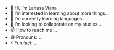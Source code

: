 - 👋 Hi, I’m Larissa Viana
- 👀 I’m interested in learning about more things...
- 🌱 I’m currently learning languages...
- 💞️ I’m looking to collaborate on my studies ...
- 📫 How to reach me ...
- 😄 Pronouns:  ...
- ⚡ Fun fact: ...

<!---
LisaViana/LisaViana is a ✨ special ✨ repository because its `README.md` (this file) appears on your GitHub profile.
You can click the Preview link to take a look at your changes.
--->
